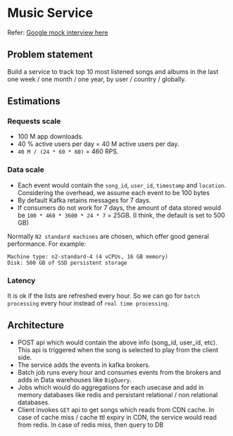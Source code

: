 # Music Service
Refer: [Google mock interview here](https://www.youtube.com/watch?v=S1DvEdR0iUo&t=638s)
## Problem statement
Build a service to track top 10 most listened songs and albums in the last one week / one month / one year, by user / country / globally.

## Estimations

### Requests scale
- 100 M app downloads.
- 40 % active users per day = 40 M active users per day.
- `40 M / (24 * 60 * 60)` = 460 RPS.

### Data scale
- Each event would contain the `song_id`, `user_id`, `timestamp` and `location`. Considering the overhead, we assume each event to be 100 bytes
- By default Kafka retains messages for 7 days.
- If consumers do not work for 7 days, the amount of data stored would be `100 * 460 * 3600 * 24 * 7` = 25GB. (I think, the default is set to 500 GB) 

Normally `N2 standard machines` are chosen, which offer good general performance. For example:

```
Machine type: n2-standard-4 (4 vCPUs, 16 GB memory)
Disk: 500 GB of SSD persistent storage
```

### Latency
It is ok if the lists are refreshed every hour. So we can go for `batch processing` every hour instead of `real time processing`.


## Architecture
- POST api which would contain the above info (song_id, user_id, etc). This api is triggered when the song is selected to play from the client side.
- The service adds the events in kafka brokers.
- Batch job runs every hour and consumes events from the brokers and adds in Data warehouses like `BigQuery`.
- Jobs which would do aggregations for each usecase and add in memory databases like redis and persistant relational / non relational databases.
- Client invokes `GET` api to get songs which reads from CDN cache. In case of cache miss / cache ttl expiry in CDN, the service would read from redis. In case of redis miss, then query to DB